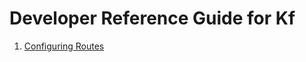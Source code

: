 # Developer Reference Guide for Kf

1. [Configuring Routes](routes)

[routes]: /docs/developer-guide/configuring-routes.md
